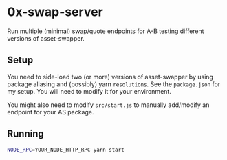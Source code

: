 # 0x-swap-server
Run multiple (minimal) swap/quote endpoints for A-B testing different versions of asset-swapper.

## Setup
You need to side-load two (or more) versions of asset-swapper by using package aliasing and (possibly) yarn `resolutions`. See the `package.json` for my setup. You will need to modify it for your environment.

You might also need to modify `src/start.js` to manually add/modify an endpoint for your AS package.

## Running
```bash
NODE_RPC=YOUR_NODE_HTTP_RPC yarn start
```
